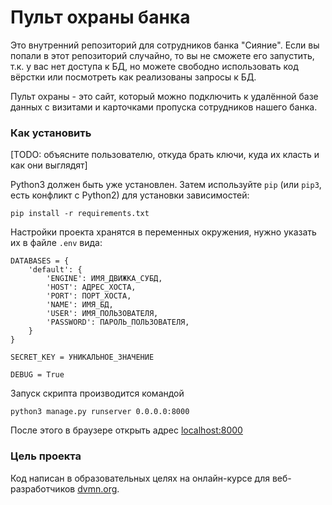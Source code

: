 # Пульт охраны банка

Это внутренний репозиторий для сотрудников банка "Сияние". Если вы попали в этот репозиторий случайно, то вы не сможете его запустить, т.к. у вас нет доступа к БД, но можете свободно использовать код вёрстки или посмотреть как реализованы запросы к БД.

Пульт охраны - это сайт, который можно подключить к удалённой базе данных с визитами и карточками пропуска сотрудников нашего банка.

### Как установить

[TODO: объясните пользователю, откуда брать ключи, куда их класть и как они выглядят]

Python3 должен быть уже установлен. 
Затем используйте `pip` (или `pip3`, есть конфликт с Python2) для установки зависимостей:
```
pip install -r requirements.txt
```

Настройки проекта хранятся в переменных окружения, нужно указать их в файле `.env` вида:

```
DATABASES = {
    'default': {
        'ENGINE': ИМЯ_ДВИЖКА_СУБД,
        'HOST': АДРЕС_ХОСТА,
        'PORT': ПОРТ_ХОСТА,
        'NAME': ИМЯ_БД,
        'USER': ИМЯ_ПОЛЬЗОВАТЕЛЯ,
        'PASSWORD': ПАРОЛЬ_ПОЛЬЗОВАТЕЛЯ,
    }
}

SECRET_KEY = УНИКАЛЬНОЕ_ЗНАЧЕНИЕ

DEBUG = True
```

Запуск скрипта производится командой 
```
python3 manage.py runserver 0.0.0.0:8000
```
После этого в браузере открыть адрес [localhost:8000](localhost:8000)

### Цель проекта

Код написан в образовательных целях на онлайн-курсе для веб-разработчиков [dvmn.org](https://dvmn.org/).
